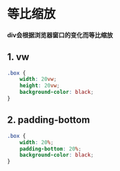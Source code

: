 # 等比缩放

#### div会根据浏览器窗口的变化而等比缩放
## 1. vw

```css
.box {
    width: 20vw;
    height: 20vw;
    background-color: black;
}
```

## 2. padding-bottom

```css
.box {
    width: 20%;
    padding-bottom: 20%;
    background-color: black;
}
```
